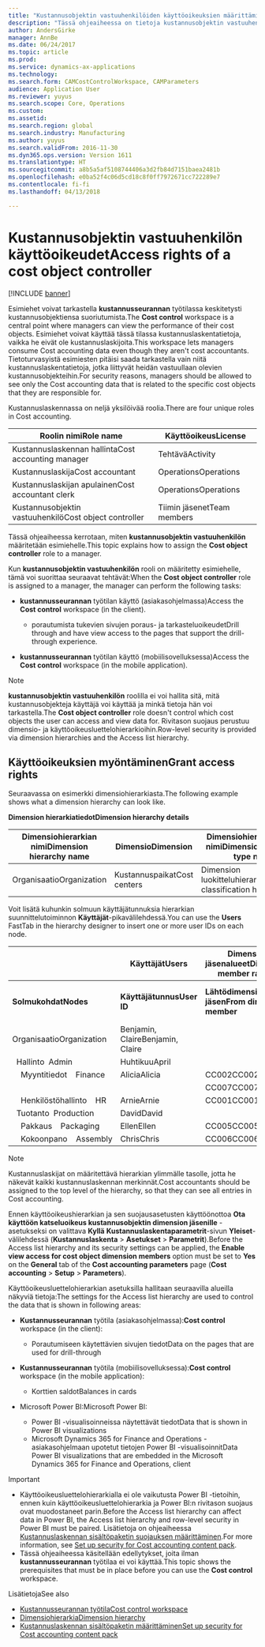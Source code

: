 ```yaml
---
title: "Kustannusobjektin vastuuhenkilöiden käyttöoikeuksien määrittäminen"
description: "Tässä ohjeaiheessa on tietoja kustannusobjektin vastuuhenkilöiden käyttöoikeuksista."
author: AndersGirke
manager: AnnBe
ms.date: 06/24/2017
ms.topic: article
ms.prod: 
ms.service: dynamics-ax-applications
ms.technology: 
ms.search.form: CAMCostControlWorkspace, CAMParameters
audience: Application User
ms.reviewer: yuyus
ms.search.scope: Core, Operations
ms.custom: 
ms.assetid: 
ms.search.region: global
ms.search.industry: Manufacturing
ms.author: yuyus
ms.search.validFrom: 2016-11-30
ms.dyn365.ops.version: Version 1611
ms.translationtype: HT
ms.sourcegitcommit: a8b5a5af5108744406a3d2fb84d7151baea2481b
ms.openlocfilehash: e0ba52f4c06d5cd18c8f0ff7972671cc722289e7
ms.contentlocale: fi-fi
ms.lasthandoff: 04/13/2018

---
```


# <a name="access-rights-of-a-cost-object-controller"></a><span data-ttu-id="e3d19-103">Kustannusobjektin vastuuhenkilön käyttöoikeudet</span><span class="sxs-lookup"><span data-stu-id="e3d19-103">Access rights of a cost object controller</span></span>

[!INCLUDE [banner](../includes/banner.md)]

<span data-ttu-id="e3d19-104">Esimiehet voivat tarkastella **kustannusseurannan** työtilassa keskitetysti kustannusobjektiensa suoriutumista.</span><span class="sxs-lookup"><span data-stu-id="e3d19-104">The **Cost control** workspace is a central point where managers can view the performance of their cost objects.</span></span> <span data-ttu-id="e3d19-105">Esimiehet voivat käyttää tässä tilassa kustannuslaskentatietoja, vaikka he eivät ole kustannuslaskijoita.</span><span class="sxs-lookup"><span data-stu-id="e3d19-105">This workspace lets managers consume Cost accounting data even though they aren't cost accountants.</span></span> <span data-ttu-id="e3d19-106">Tietoturvasyistä esimiesten pitäisi saada tarkastella vain niitä kustannuslaskentatietoja, jotka liittyvät heidän vastuullaan olevien kustannusobjekteihin.</span><span class="sxs-lookup"><span data-stu-id="e3d19-106">For security reasons, managers should be allowed to see only the Cost accounting data that is related to the specific cost objects that they are responsible for.</span></span>

<span data-ttu-id="e3d19-107">Kustannuslaskennassa on neljä yksilöivää roolia.</span><span class="sxs-lookup"><span data-stu-id="e3d19-107">There are four unique roles in Cost accounting.</span></span>

| <span data-ttu-id="e3d19-108">Roolin nimi</span><span class="sxs-lookup"><span data-stu-id="e3d19-108">Role name</span></span>               | <span data-ttu-id="e3d19-109">Käyttöoikeus</span><span class="sxs-lookup"><span data-stu-id="e3d19-109">License</span></span>      |
|-------------------------|--------------|
| <span data-ttu-id="e3d19-110">Kustannuslaskennan hallinta</span><span class="sxs-lookup"><span data-stu-id="e3d19-110">Cost accounting manager</span></span> | <span data-ttu-id="e3d19-111">Tehtävä</span><span class="sxs-lookup"><span data-stu-id="e3d19-111">Activity</span></span>     |
| <span data-ttu-id="e3d19-112">Kustannuslaskija</span><span class="sxs-lookup"><span data-stu-id="e3d19-112">Cost accountant</span></span>         | <span data-ttu-id="e3d19-113">Operations</span><span class="sxs-lookup"><span data-stu-id="e3d19-113">Operations</span></span>   |
| <span data-ttu-id="e3d19-114">Kustannuslaskijan apulainen</span><span class="sxs-lookup"><span data-stu-id="e3d19-114">Cost accountant clerk</span></span>   | <span data-ttu-id="e3d19-115">Operations</span><span class="sxs-lookup"><span data-stu-id="e3d19-115">Operations</span></span>   |
| <span data-ttu-id="e3d19-116">Kustannusobjektin vastuuhenkilö</span><span class="sxs-lookup"><span data-stu-id="e3d19-116">Cost object controller</span></span>  | <span data-ttu-id="e3d19-117">Tiimin jäsenet</span><span class="sxs-lookup"><span data-stu-id="e3d19-117">Team members</span></span> |

<span data-ttu-id="e3d19-118">Tässä ohjeaiheessa kerrotaan, miten **kustannusobjektin vastuuhenkilön** määritetään esimiehelle.</span><span class="sxs-lookup"><span data-stu-id="e3d19-118">This topic explains how to assign the **Cost object controller** role to a manager.</span></span>

<span data-ttu-id="e3d19-119">Kun **kustannusobjektin vastuuhenkilön** rooli on määritetty esimiehelle, tämä voi suorittaa seuraavat tehtävät:</span><span class="sxs-lookup"><span data-stu-id="e3d19-119">When the **Cost object controller** role is assigned to a manager, the manager can perform the following tasks:</span></span>

- <span data-ttu-id="e3d19-120">**kustannusseurannan** työtilan käyttö (asiakasohjelmassa)</span><span class="sxs-lookup"><span data-stu-id="e3d19-120">Access the **Cost control** workspace (in the client).</span></span>

    - <span data-ttu-id="e3d19-121">porautumista tukevien sivujen poraus- ja tarkasteluoikeudet</span><span class="sxs-lookup"><span data-stu-id="e3d19-121">Drill through and have view access to the pages that support the drill-through experience.</span></span>

- <span data-ttu-id="e3d19-122">**kustannusseurannan** työtilan käyttö (mobiilisovelluksessa)</span><span class="sxs-lookup"><span data-stu-id="e3d19-122">Access the **Cost control** workspace (in the mobile application).</span></span>

> [!NOTE]
> <span data-ttu-id="e3d19-123">**kustannusobjektin vastuuhenkilön** roolilla ei voi hallita sitä, mitä kustannusobjekteja käyttäjä voi käyttää ja minkä tietoja hän voi tarkastella.</span><span class="sxs-lookup"><span data-stu-id="e3d19-123">The **Cost object controller** role doesn't control which cost objects the user can access and view data for.</span></span> <span data-ttu-id="e3d19-124">Rivitason suojaus perustuu dimensio- ja käyttöoikeusluettelohierarkioihin.</span><span class="sxs-lookup"><span data-stu-id="e3d19-124">Row-level security is provided via dimension hierarchies and the Access list hierarchy.</span></span>

## <a name="grant-access-rights"></a><span data-ttu-id="e3d19-125">Käyttöoikeuksien myöntäminen</span><span class="sxs-lookup"><span data-stu-id="e3d19-125">Grant access rights</span></span>
<span data-ttu-id="e3d19-126">Seuraavassa on esimerkki dimensiohierarkiasta.</span><span class="sxs-lookup"><span data-stu-id="e3d19-126">The following example shows what a dimension hierarchy can look like.</span></span>

<span data-ttu-id="e3d19-127">**Dimension hierarkiatiedot**</span><span class="sxs-lookup"><span data-stu-id="e3d19-127">**Dimension hierarchy details**</span></span>

| <span data-ttu-id="e3d19-128">Dimensiohierarkian nimi</span><span class="sxs-lookup"><span data-stu-id="e3d19-128">Dimension hierarchy name</span></span> | <span data-ttu-id="e3d19-129">Dimensio</span><span class="sxs-lookup"><span data-stu-id="e3d19-129">Dimension</span></span>    | <span data-ttu-id="e3d19-130">Dimensiohierarkiatyypin nimi</span><span class="sxs-lookup"><span data-stu-id="e3d19-130">Dimension hierarchy type name</span></span>      | <span data-ttu-id="e3d19-131">Käyttöoikeusluettelohierarkia</span><span class="sxs-lookup"><span data-stu-id="e3d19-131">Access list hierarchy</span></span> |
|--------------------------|--------------|------------------------------------|-----------------------|
| <span data-ttu-id="e3d19-132">Organisaatio</span><span class="sxs-lookup"><span data-stu-id="e3d19-132">Organization</span></span>             | <span data-ttu-id="e3d19-133">Kustannuspaikat</span><span class="sxs-lookup"><span data-stu-id="e3d19-133">Cost centers</span></span> | <span data-ttu-id="e3d19-134">Dimension luokitteluhierarkia</span><span class="sxs-lookup"><span data-stu-id="e3d19-134">Dimension classification hierarchy</span></span> | <span data-ttu-id="e3d19-135">**Kyllä**</span><span class="sxs-lookup"><span data-stu-id="e3d19-135">**Yes**</span></span>               |

<span data-ttu-id="e3d19-136">Voit lisätä kuhunkin solmuun käyttäjätunnuksia hierarkian suunnittelutoiminnon **Käyttäjät**-pikavälilehdessä.</span><span class="sxs-lookup"><span data-stu-id="e3d19-136">You can use the **Users** FastTab in the hierarchy designer to insert one or more user IDs on each node.</span></span>

|                                   | <span data-ttu-id="e3d19-137">Käyttäjät</span><span class="sxs-lookup"><span data-stu-id="e3d19-137">Users</span></span>            | <span data-ttu-id="e3d19-138">Dimension jäsenalueet</span><span class="sxs-lookup"><span data-stu-id="e3d19-138">Dimension member ranges</span></span>   |                         |
|-----------------------------------|------------------|---------------------------|-------------------------|
| <span data-ttu-id="e3d19-139">**Solmukohdat**</span><span class="sxs-lookup"><span data-stu-id="e3d19-139">**Nodes**</span></span>                         | <span data-ttu-id="e3d19-140">**Käyttäjätunnus**</span><span class="sxs-lookup"><span data-stu-id="e3d19-140">**User ID**</span></span>      | <span data-ttu-id="e3d19-141">**Lähtödimension jäsen**</span><span class="sxs-lookup"><span data-stu-id="e3d19-141">**From dimension member**</span></span> | <span data-ttu-id="e3d19-142">**Kohdedimension jäsen**</span><span class="sxs-lookup"><span data-stu-id="e3d19-142">**To dimension member**</span></span> |
| <span data-ttu-id="e3d19-143">Organisaatio</span><span class="sxs-lookup"><span data-stu-id="e3d19-143">Organization</span></span>                      | <span data-ttu-id="e3d19-144">Benjamin, Claire</span><span class="sxs-lookup"><span data-stu-id="e3d19-144">Benjamin, Claire</span></span> |                           |                         |
| <span data-ttu-id="e3d19-145">&nbsp;&nbsp;Hallinto</span><span class="sxs-lookup"><span data-stu-id="e3d19-145">&nbsp;&nbsp;Admin</span></span>                 | <span data-ttu-id="e3d19-146">Huhtikuu</span><span class="sxs-lookup"><span data-stu-id="e3d19-146">April</span></span>            |                           |                         |
| <span data-ttu-id="e3d19-147">&nbsp;&nbsp;&nbsp;&nbsp;Myyntitiedot</span><span class="sxs-lookup"><span data-stu-id="e3d19-147">&nbsp;&nbsp;&nbsp;&nbsp;Finance</span></span>   | <span data-ttu-id="e3d19-148">Alicia</span><span class="sxs-lookup"><span data-stu-id="e3d19-148">Alicia</span></span>           | <span data-ttu-id="e3d19-149">CC002</span><span class="sxs-lookup"><span data-stu-id="e3d19-149">CC002</span></span>                     | <span data-ttu-id="e3d19-150">CC003</span><span class="sxs-lookup"><span data-stu-id="e3d19-150">CC003</span></span>                   |
|                                   |                  | <span data-ttu-id="e3d19-151">CC007</span><span class="sxs-lookup"><span data-stu-id="e3d19-151">CC007</span></span>                     | <span data-ttu-id="e3d19-152">CC007</span><span class="sxs-lookup"><span data-stu-id="e3d19-152">CC007</span></span>                   |
| <span data-ttu-id="e3d19-153">&nbsp;&nbsp;&nbsp;&nbsp;Henkilöstöhallinto</span><span class="sxs-lookup"><span data-stu-id="e3d19-153">&nbsp;&nbsp;&nbsp;&nbsp;HR</span></span>        | <span data-ttu-id="e3d19-154">Arnie</span><span class="sxs-lookup"><span data-stu-id="e3d19-154">Arnie</span></span>            | <span data-ttu-id="e3d19-155">CC001</span><span class="sxs-lookup"><span data-stu-id="e3d19-155">CC001</span></span>                     | <span data-ttu-id="e3d19-156">CC001</span><span class="sxs-lookup"><span data-stu-id="e3d19-156">CC001</span></span>                   |
| <span data-ttu-id="e3d19-157">&nbsp;&nbsp;Tuotanto</span><span class="sxs-lookup"><span data-stu-id="e3d19-157">&nbsp;&nbsp;Production</span></span>            | <span data-ttu-id="e3d19-158">David</span><span class="sxs-lookup"><span data-stu-id="e3d19-158">David</span></span>            |                           |                         |
| <span data-ttu-id="e3d19-159">&nbsp;&nbsp;&nbsp;&nbsp;Pakkaus</span><span class="sxs-lookup"><span data-stu-id="e3d19-159">&nbsp;&nbsp;&nbsp;&nbsp;Packaging</span></span> | <span data-ttu-id="e3d19-160">Ellen</span><span class="sxs-lookup"><span data-stu-id="e3d19-160">Ellen</span></span>            | <span data-ttu-id="e3d19-161">CC005</span><span class="sxs-lookup"><span data-stu-id="e3d19-161">CC005</span></span>                     | <span data-ttu-id="e3d19-162">CC005</span><span class="sxs-lookup"><span data-stu-id="e3d19-162">CC005</span></span>                   |
| <span data-ttu-id="e3d19-163">&nbsp;&nbsp;&nbsp;&nbsp;Kokoonpano</span><span class="sxs-lookup"><span data-stu-id="e3d19-163">&nbsp;&nbsp;&nbsp;&nbsp;Assembly</span></span>  | <span data-ttu-id="e3d19-164">Chris</span><span class="sxs-lookup"><span data-stu-id="e3d19-164">Chris</span></span>            | <span data-ttu-id="e3d19-165">CC006</span><span class="sxs-lookup"><span data-stu-id="e3d19-165">CC006</span></span>                     | <span data-ttu-id="e3d19-166">CC006</span><span class="sxs-lookup"><span data-stu-id="e3d19-166">CC006</span></span>                   |

> [!NOTE]
> <span data-ttu-id="e3d19-167">Kustannuslaskijat on määritettävä hierarkian ylimmälle tasolle, jotta he näkevät kaikki kustannuslaskennan merkinnät.</span><span class="sxs-lookup"><span data-stu-id="e3d19-167">Cost accountants should be assigned to the top level of the hierarchy, so that they can see all entries in Cost accounting.</span></span>

<span data-ttu-id="e3d19-168">Ennen käyttöoikeushierarkian ja sen suojausasetusten käyttöönottoa **Ota käyttöön katseluoikeus kustannusobjektin dimension jäsenille** -asetukseksi on valittava **Kyllä** **Kustannuslaskentaparametrit**-sivun **Yleiset**-välilehdessä (**Kustannuslaskenta** > **Asetukset** > **Parametrit**).</span><span class="sxs-lookup"><span data-stu-id="e3d19-168">Before the Access list hierarchy and its security settings can be applied, the **Enable view access for cost object dimension members** option must be set to **Yes** on the **General** tab of the **Cost accounting parameters** page (**Cost accounting** > **Setup** > **Parameters**).</span></span>

<span data-ttu-id="e3d19-169">Käyttöoikeusluettelohierarkian asetuksilla hallitaan seuraavilla alueilla näkyviä tietoja:</span><span class="sxs-lookup"><span data-stu-id="e3d19-169">The settings for the Access list hierarchy are used to control the data that is shown in following areas:</span></span>

- <span data-ttu-id="e3d19-170">**Kustannusseurannan** työtila (asiakasohjelmassa):</span><span class="sxs-lookup"><span data-stu-id="e3d19-170">**Cost control** workspace (in the client):</span></span>

    - <span data-ttu-id="e3d19-171">Porautumiseen käytettävien sivujen tiedot</span><span class="sxs-lookup"><span data-stu-id="e3d19-171">Data on the pages that are used for drill-through</span></span>

- <span data-ttu-id="e3d19-172">**Kustannusseurannan** työtila (mobiilisovelluksessa):</span><span class="sxs-lookup"><span data-stu-id="e3d19-172">**Cost control** workspace (in the mobile application):</span></span>

    - <span data-ttu-id="e3d19-173">Korttien saldot</span><span class="sxs-lookup"><span data-stu-id="e3d19-173">Balances in cards</span></span>

- <span data-ttu-id="e3d19-174">Microsoft Power BI:</span><span class="sxs-lookup"><span data-stu-id="e3d19-174">Microsoft Power BI:</span></span>

    - <span data-ttu-id="e3d19-175">Power BI -visualisoinneissa näytettävät tiedot</span><span class="sxs-lookup"><span data-stu-id="e3d19-175">Data that is shown in Power BI visualizations</span></span>
    - <span data-ttu-id="e3d19-176">Microsoft Dynamics 365 for Finance and Operations -asiakasohjelmaan upotetut tietojen Power BI -visualisoinnit</span><span class="sxs-lookup"><span data-stu-id="e3d19-176">Data Power BI visualizations that are embedded in the Microsoft Dynamics 365 for Finance and Operations, client</span></span>

> [!IMPORTANT]
> - <span data-ttu-id="e3d19-177">Käyttöoikeusluettelohierarkialla ei ole vaikutusta Power BI -tietoihin, ennen kuin käyttöoikeusluettelohierarkia ja Power BI:n rivitason suojaus ovat muodostaneet parin.</span><span class="sxs-lookup"><span data-stu-id="e3d19-177">Before the Access list hierarchy can affect data in Power BI, the Access list hierarchy and row-level security in Power BI must be paired.</span></span> <span data-ttu-id="e3d19-178">Lisätietoja on ohjeaiheessa [Kustannuslaskennan sisältöpaketin suojauksen määrittäminen](../../dev-itpro/analytics/setup-security-cost-accounting-content-pack.md).</span><span class="sxs-lookup"><span data-stu-id="e3d19-178">For more information, see [Set up security for Cost accounting content pack](../../dev-itpro/analytics/setup-security-cost-accounting-content-pack.md).</span></span>
> - <span data-ttu-id="e3d19-179">Tässä ohjeaiheessa käsitellään edellytykset, joita ilman **kustannusseurannan** työtilaa ei voi käyttää.</span><span class="sxs-lookup"><span data-stu-id="e3d19-179">This topic shows the prerequisites that must be in place before you can use the **Cost control** workspace.</span></span>

<span data-ttu-id="e3d19-180">Lisätietoja</span><span class="sxs-lookup"><span data-stu-id="e3d19-180">See also</span></span>

- [<span data-ttu-id="e3d19-181">Kustannusseurannan työtila</span><span class="sxs-lookup"><span data-stu-id="e3d19-181">Cost control workspace</span></span>](cost-control-workspace.md)
- [<span data-ttu-id="e3d19-182">Dimensiohierarkia</span><span class="sxs-lookup"><span data-stu-id="e3d19-182">Dimension hierarchy</span></span>](dimension-hierarchy.md)
- [<span data-ttu-id="e3d19-183">Kustannuslaskennan sisältöpaketin määrittäminen</span><span class="sxs-lookup"><span data-stu-id="e3d19-183">Set up security for Cost accounting content pack</span></span>](../../dev-itpro/analytics/setup-security-cost-accounting-content-pack.md)

